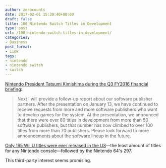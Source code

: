 ```yaml
---
author: zerocounts
date: 2017-02-01 15:30:40+00:00
draft: false
title: 100 Nintendo Switch Titles in Development
type: post
url: /100-nintendo-switch-titles-in-development/
categories:
- Business
post_format:
- Link
tags:
- nintendo
- nintendo switch
- switch
---
```


[Nintendo President Tatsumi Kimishima during the Q3 FY2016 financial briefing](https://www.nintendo.co.jp/ir/pdf/2017/170201_2e.pdf):


<blockquote>Next I will provide a follow-up report about our software publisher partners. After the presentation on January 13, we have continued to receive requests from more and more software publishers who want to develop games for the system. At the presentation, we announced that there were over 80 titles in development from more than 50 software publishers, but that number has now climbed to over 100 titles from more than 70 publishers. Please look forward to more announcements about the software lineup in the future.</blockquote>


[Only 165 Wii U titles were ever released in the US](http://www.polygon.com/2017/1/31/14413160/nintendo-games-by-system-graphic)—the least amount of titles for any Nintendo console—followed by the Nintendo 64's 297.

This third-party interest seems promising.
